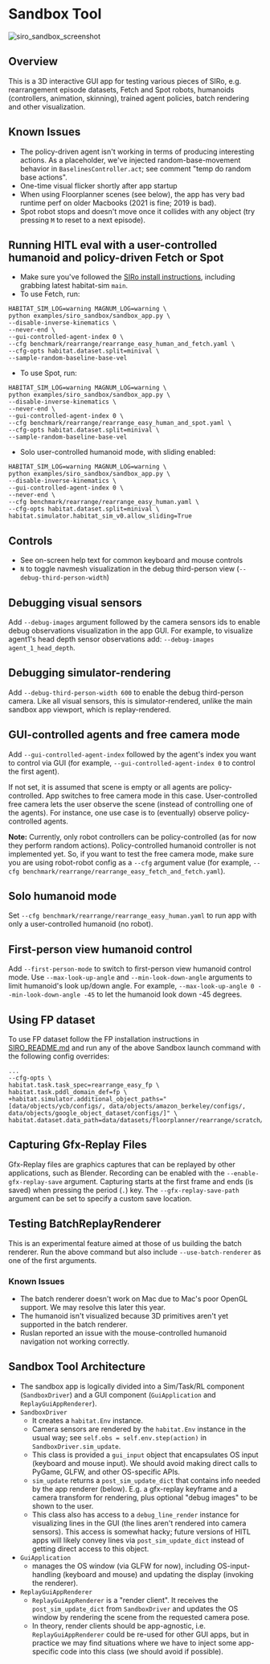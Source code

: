 # Sandbox Tool

![siro_sandbox_screenshot](https://user-images.githubusercontent.com/6557808/230213487-f4812c2f-ec7f-4d68-9bbe-0b65687f769b.png)

## Overview
This is a 3D interactive GUI app for testing various pieces of SIRo, e.g. rearrangement episode datasets, Fetch and Spot robots, humanoids (controllers, animation, skinning), trained agent policies, batch rendering and other visualization.

## Known Issues
* The policy-driven agent isn't working in terms of producing interesting actions. As a placeholder, we've injected random-base-movement behavior in `BaselinesController.act`; see comment "temp do random base actions".
* One-time visual flicker shortly after app startup
* When using Floorplanner scenes (see below), the app has very bad runtime perf on older Macbooks (2021 is fine; 2019 is bad).
* Spot robot stops and doesn't move once it collides with any object (try pressing `M` to reset to a next episode).

## Running HITL eval with a user-controlled humanoid and policy-driven Fetch or Spot

* Make sure you've followed the [SIRo install instructions](../../SIRO_README.md#installation), including grabbing latest habitat-sim `main`.
* To use Fetch, run:
```
HABITAT_SIM_LOG=warning MAGNUM_LOG=warning \
python examples/siro_sandbox/sandbox_app.py \
--disable-inverse-kinematics \
--never-end \
--gui-controlled-agent-index 0 \
--cfg benchmark/rearrange/rearrange_easy_human_and_fetch.yaml \
--cfg-opts habitat.dataset.split=minival \
--sample-random-baseline-base-vel
```
* To use Spot, run:
```
HABITAT_SIM_LOG=warning MAGNUM_LOG=warning \
python examples/siro_sandbox/sandbox_app.py \
--disable-inverse-kinematics \
--never-end \
--gui-controlled-agent-index 0 \
--cfg benchmark/rearrange/rearrange_easy_human_and_spot.yaml \
--cfg-opts habitat.dataset.split=minival \
--sample-random-baseline-base-vel
```
* Solo user-controlled humanoid mode, with sliding enabled:
```
HABITAT_SIM_LOG=warning MAGNUM_LOG=warning \
python examples/siro_sandbox/sandbox_app.py \
--disable-inverse-kinematics \
--gui-controlled-agent-index 0 \
--never-end \
--cfg benchmark/rearrange/rearrange_easy_human.yaml \
--cfg-opts habitat.dataset.split=minival \
habitat.simulator.habitat_sim_v0.allow_sliding=True
```


## Controls
* See on-screen help text for common keyboard and mouse controls
* `N` to toggle navmesh visualization in the debug third-person view (`--debug-third-person-width`)

## Debugging visual sensors

Add `--debug-images` argument followed by the camera sensors ids to enable debug observations visualization in the app GUI. For example, to visualize agent1's head depth sensor observations add: `--debug-images agent_1_head_depth`.

## Debugging simulator-rendering

Add `--debug-third-person-width 600` to enable the debug third-person camera. Like all visual sensors, this is simulator-rendered, unlike the main sandbox app viewport, which is replay-rendered.

## GUI-controlled agents and free camera mode
Add `--gui-controlled-agent-index` followed by the agent's index you want to control via GUI (for example, `--gui-controlled-agent-index 0` to control the first agent).

If not set, it is assumed that scene is empty or all agents are policy-controlled. App switches to free camera mode in this case. User-controlled free camera lets the user observe the scene (instead of controlling one of the agents). For instance, one use case is to (eventually) observe policy-controlled agents.

**Note:** Currently, only robot controllers can be policy-controlled (as for now they perform random actions). Policy-controlled humanoid controller is not implemented yet. So, if you want to test the free camera mode, make sure you are using robot-robot config as a `--cfg` argument value (for example, `--cfg benchmark/rearrange/rearrange_easy_fetch_and_fetch.yaml`).

## Solo humanoid mode
Set `--cfg benchmark/rearrange/rearrange_easy_human.yaml` to run app with only a user-controlled humanoid (no robot).

## First-person view humanoid control
Add `--first-person-mode` to switch to first-person view humanoid control mode. Use  `--max-look-up-angle` and `--min-look-down-angle` arguments to limit humanoid's look up/down angle. For example, `--max-look-up-angle 0 --min-look-down-angle -45` to let the humanoid look down -45 degrees.

## Using FP dataset
To use FP dataset follow the FP installation instructions in [SIRO_README.md](../../SIRO_README.md) and run any of the above Sandbox launch command with the following config overrides:
```
...
--cfg-opts \
habitat.task.task_spec=rearrange_easy_fp \
habitat.task.pddl_domain_def=fp \
+habitat.simulator.additional_object_paths="[data/objects/ycb/configs/, data/objects/amazon_berkeley/configs/, data/objects/google_object_dataset/configs/]" \
habitat.dataset.data_path=data/datasets/floorplanner/rearrange/scratch/train/s108294897_176710602.json.gz
```

## Capturing Gfx-Replay Files
Gfx-Replay files are graphics captures that can be replayed by other applications, such as Blender. Recording can be enabled with the `--enable-gfx-replay-save` argument. Capturing starts at the first frame and ends (is saved) when pressing the period (`.`) key. The `--gfx-replay-save-path` argument can be set to specify a custom save location.

## Testing BatchReplayRenderer

This is an experimental feature aimed at those of us building the batch renderer. Run the above command but also include `--use-batch-renderer` as one of the first arguments.

### Known Issues
* The batch renderer doesn't work on Mac due to Mac's poor OpenGL support. We may resolve this later this year.
* The humanoid isn't visualized because 3D primitives aren't yet supported in the batch renderer.
* Ruslan reported an issue with the mouse-controlled humanoid navigation not working correctly.

## Sandbox Tool Architecture
* The sandbox app is logically divided into a Sim/Task/RL component (`SandboxDriver`) and a GUI component (`GuiApplication` and `ReplayGuiAppRenderer`).
* `SandboxDriver`
    * It creates a `habitat.Env` instance.
    * Camera sensors are rendered by the `habitat.Env` instance in the usual way; see `self.obs = self.env.step(action)` in `SandboxDriver.sim_update`.
    * This class is provided a `gui_input` object that encapsulates OS input (keyboard and mouse input). We should avoid making direct calls to PyGame, GLFW, and other OS-specific APIs.
    * `sim_update` returns a `post_sim_update_dict` that contains info needed by the app renderer (below). E.g. a gfx-replay keyframe and a camera transform for rendering, plus optional "debug images" to be shown to the user.
    * This class also has access to a `debug_line_render` instance for visualizing lines in the GUI (the lines aren't rendered into camera sensors). This access is somewhat hacky; future versions of HITL apps will likely convey lines via `post_sim_update_dict` instead of getting direct access to this object.
* `GuiApplication`
    * manages the OS window (via GLFW for now), including OS-input-handling (keyboard and mouse) and updating the display (invoking the renderer).
* `ReplayGuiAppRenderer`
    * `ReplayGuiAppRenderer` is a "render client". It receives the `post_sim_update_dict` from `SandboxDriver` and updates the OS window by rendering the scene from the requested camera pose.
    * In theory, render clients should be app-agnostic, i.e. `ReplayGuiAppRenderer` could be re-used for other GUI apps, but in practice we may find situations where we have to inject some app-specific code into this class (we should avoid if possible).
